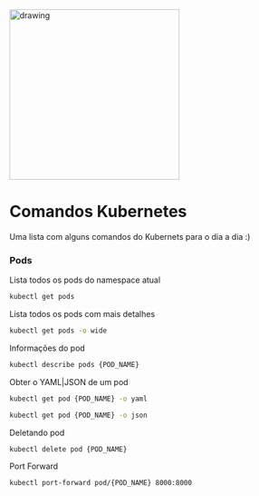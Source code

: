 <img src="https://user-images.githubusercontent.com/6461792/165660503-26d415d7-e73c-4690-a975-bc81e6e08c79.svg" alt="drawing" width="300"/>

# Comandos Kubernetes
Uma lista com alguns comandos do Kubernets para o dia a dia :)

### Pods

Lista todos os pods do namespace atual
```sh
kubectl get pods
```

Lista todos os pods com mais detalhes
```sh
kubectl get pods -o wide
```

Informações do pod
```sh
kubectl describe pods {POD_NAME}
```

Obter o YAML|JSON de um pod
```sh
kubectl get pod {POD_NAME} -o yaml 
```
```sh
kubectl get pod {POD_NAME} -o json 
```

Deletando pod
```sh
kubectl delete pod {POD_NAME}
```

Port Forward
```sh
kubectl port-forward pod/{POD_NAME} 8000:8000
```
